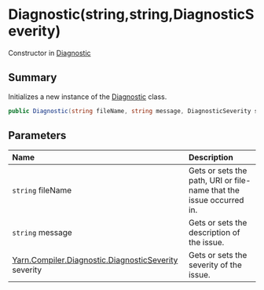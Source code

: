 # Diagnostic(string,string,DiagnosticSeverity)

Constructor in [Diagnostic](/api/csharp/yarn.compiler.diagnostic.md)

## Summary


Initializes a new instance of the  <a href="yarn.compiler.diagnostic.md">Diagnostic</a>  class.


```csharp
public Diagnostic(string fileName, string message, DiagnosticSeverity severity = DiagnosticSeverity.Error)
```

## Parameters

|Name|Description|
|:---|:---|
|`string` fileName|Gets or sets the path, URI or file-name that the issue occurred in.|
|`string` message|Gets or sets the description of the issue.|
|[Yarn.Compiler.Diagnostic.DiagnosticSeverity](/api/csharp/yarn.compiler.diagnostic.diagnosticseverity.md) severity|Gets or sets the severity of the issue.|

